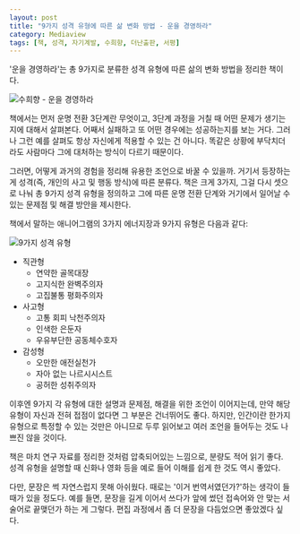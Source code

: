 ```yaml
---
layout: post
title: "9가지 성격 유형에 따른 삶 변화 방법 - 운을 경영하라"
category: Mediaview
tags: [책, 성격, 자기계발, 수희향, 더난출판, 서평]
---
```


'운을 경영하라'는 총 9가지로 분류한 성격 유형에 따른 삶의 변화 방법을 정리한 책이다.

![수희향 - 운을 경영하라](https://lh3.googleusercontent.com/-8tJUXGgdcHc/WMK7wF3CxCI/AAAAAAAATFE/tdjKnQSjI2I5kuCHXW6vAuUYFtwVX1EUgCE0/s360/life-switching-method-according-to-personality-type-book.jpg "9가지 성격에 따른 삶 변화법을 담았다.")

책에서는 먼저 운명 전환 3단계란 무엇이고,
3단계 과정을 거칠 때 어떤 문제가 생기는지에 대해서 살펴본다.
어째서 실패하고 또 어떤 경우에는 성공하는지를 보는 거다.
그러나 그런 예를 살펴도 항상 자신에게 적용할 수 있는 건 아니다.
똑같은 상황에 부닥치더라도 사람마다 그에 대처하는 방식이 다르기 때문이다.

그러면, 어떻게 과거의 경험을 정리해 유용한 조언으로 바꿀 수 있을까.
거기서 등장하는 게 성격(즉, 개인의 사고 및 행동 방식)에 따른 분류다.
책은 크게 3가지, 그걸 다시 셋으로 나눠 총 9가지 성격 유형을 정의하고
그에 따른 운명 전환 단계와 거기에서 일어날 수 있는 문제점 및 해결 방안을 제시한다.

책에서 말하는 애니어그램의 3가지 에너지장과 9가지 유형은 다음과 같다:

![9가지 성격 유형](https://lh3.googleusercontent.com/-wbJvsWd_Rzw/WMLN6zHHv3I/AAAAAAAATFc/GiNIWA2ieNgwQUSSnJbHPqoCq3Gb3LJnACE0/s0/personality-type-enneagram.gif)

- 직관형
  - 연약한 골목대장
  - 고지식한 완벽주의자
  - 고집불통 평화주의자
- 사고형
  - 고통 회피 낙천주의자
  - 인색한 은둔자
  - 우유부단한 공동체수호자
- 감성형
  - 오만한 애전실천가
  - 자아 없는 나르시시스트
  - 공허한 성취주의자

이후엔 9가지 각 유형에 대한 설명과 문제점, 해결을 위한 조언이 이어지는데,
만약 해당 유형이 자신과 전혀 접점이 없다면 그 부분은 건너뛰어도 좋다.
하지만, 인간이란 한가지 유형으로 특정할 수 있는 것만은 아니므로
두루 읽어보고 여러 조언을 들어두는 것도 나쁘진 않을 것이다.

책은 마치 연구 자료를 정리한 것처럼 압축되어있는 느낌으로, 분량도 적어 읽기 좋다.
성격 유형을 설명할 때 신화나 영화 등을 예로 들어 이해를 쉽게 한 것도 역시 좋았다.

다만, 문장은 썩 자연스럽지 못해 아쉬웠다.
때로는 '이거 번역서였던가?'하는 생각이 들 때가 있을 정도다.
예를 들면, 문장을 길게 이어서 쓰다가 앞에 썼던 접속어와 안 맞는 서술어로 끝맺던가 하는 게 그렇다.
편집 과정에서 좀 더 문장을 다듬었으면 좋았겠다 싶다.

